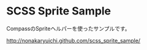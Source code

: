SCSS Sprite Sample
==================================================
CompassのSpriteヘルパーを使ったサンプルです。 

http://nonakaryuichi.github.com/scss_sprite_sample/ 
